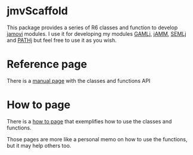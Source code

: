# jmvScaffold


This package provides a series of R6 classes and function to develop [jamovi](https://www.jamovi.org/) modules. 
I use it for developing my modules [GAMLj](https://github.com/gamlj/gamlj), [jAMM](https://github.com/jamm/jamm), [SEMLj](https://github.com/semlj/semlj) and [PATHj]((https://github.com/pathj/pathj)) but feel free to use it as you wish.

# Reference page 

There is a [manual page](https://mcfanda.github.io/jmvScaffold/index.html) with the classes and functions API

# How to page

There is a [how to page](https://mcfanda.github.io/jmvScaffold/booklet.html) that exemplifies how to use the classes and functions. 


Those pages are  more like a personal memo on how to use the functions, but it may help others too.
